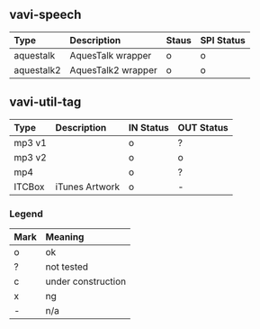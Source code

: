 ## vavi-speech ##

| **Type** | **Description** | **Staus** | **SPI Status** |
|:---------|:----------------|:----------|:---------------|
| aquestalk | AquesTalk wrapper | o |  o |
| aquestalk2 | AquesTalk2 wrapper | o | o |

## vavi-util-tag ##

| **Type** | **Description** | **IN Status** | **OUT Status** |
|:---------|:----------------|:--------------|:---------------|
| mp3 v1 |  | o | ? |
| mp3 v2 |  | o | o |
| mp4 |  | o | ? |
| ITCBox | iTunes Artwork | o | - |

### Legend ###

|Mark|Meaning|
|:--|:---|
| o | ok |
| ? | not tested |
| c | under construction |
| x | ng |
| - | n/a |
